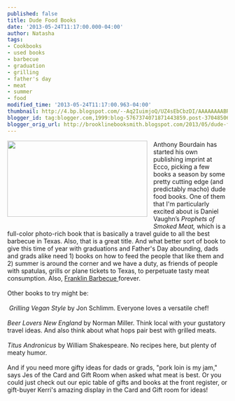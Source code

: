 ```yaml
---
published: false
title: Dude Food Books
date: '2013-05-24T11:17:00.000-04:00'
author: Natasha
tags:
- Cookbooks
- used books
- barbecue
- graduation
- grilling
- father's day
- meat
- summer
- food
modified_time: '2013-05-24T11:17:00.963-04:00'
thumbnail: http://4.bp.blogspot.com/--Aq2IuimjoQ/UZ4sEbCbzDI/AAAAAAAABRM/Q5t7QrAyPaE/s72-c/xl_5043_The-Prophets-of-Smoked-Meat-review.jpg
blogger_id: tag:blogger.com,1999:blog-5767374071871443859.post-3704850606873562911
blogger_orig_url: http://brooklinebooksmith.blogspot.com/2013/05/dude-food-books.html
---
```


<div class="separator" style="clear: both; text-align: center;"><a href="http://4.bp.blogspot.com/--Aq2IuimjoQ/UZ4sEbCbzDI/AAAAAAAABRM/Q5t7QrAyPaE/s1600/xl_5043_The-Prophets-of-Smoked-Meat-review.jpg" imageanchor="1" style="clear: left; float: left; margin-bottom: 1em; margin-right: 1em;"><img border="0" height="174" src="http://4.bp.blogspot.com/--Aq2IuimjoQ/UZ4sEbCbzDI/AAAAAAAABRM/Q5t7QrAyPaE/s320/xl_5043_The-Prophets-of-Smoked-Meat-review.jpg" width="320" /></a></div>Anthony Bourdain has started his own publishing imprint at Ecco, picking a few books a season by some pretty cutting edge (and predictably macho) dude food books. One of them that I'm particularly excited about is&nbsp;Daniel Vaughn’s <i>Prophets of Smoked Meat,</i>&nbsp;which is a full-color photo-rich book that is basically a travel guide to all the best barbecue in Texas. Also, that is a great title. And what better sort of book to give this time of year with graduations and Father's Day abounding, dads and grads alike need 1) books on how to feed the people that like them and 2) summer is around the corner and we have a duty, as friends of people with spatulas, grills or plane tickets to Texas, to perpetuate tasty meat consumption. Also, <a href="http://franklinbarbecue.com/">Franklin Barbecue </a>forever.<br /><br />Other books to try might be:<br /><br /><div class="separator" style="clear: both; text-align: center;"></div>&nbsp;<i>Grilling Vegan Style</i> by Jon Schlimm. Everyone loves a versatile chef!<br /><br /><i>Beer Lovers New England</i> by Norman Miller. Think local with your gustatory travel ideas. And also think about what hops pair best with grilled meats.<br /><br /><i>Titus Andronicus </i>by&nbsp;William Shakespeare. No recipes here, but plenty of meaty humor.<br /><br />And if you need more gifty ideas for dads or grads, "pork loin is my jam," says Jes of the Card and Gift Room when asked what meat is best. Or you could just check out our epic table of gifts and books at the front register, or gift-buyer Kerri's amazing display in the Card and Gift room for ideas!